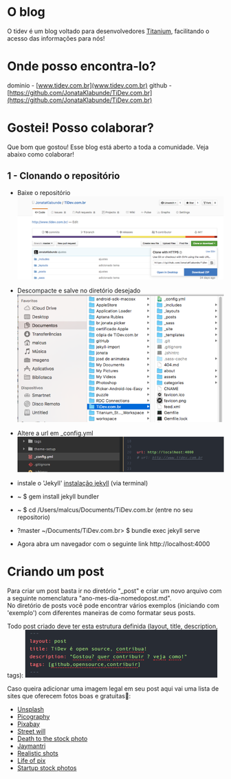 # O blog
O tidev é um blog voltado para desenvolvedores [Titanium](http://www.appcelerator.org/#titanium), facilitando o acesso das informações para nós!


# Onde posso encontra-lo?
dominio - [www.tidev.com.br](www.tidev.com.br)
github - [https://github.com/JonataKlabunde/TiDev.com.br](https://github.com/JonataKlabunde/TiDev.com.br)

# Gostei! Posso colaborar?
Que bom que gostou! Esse blog está aberto a toda a comunidade. Veja abaixo como colaborar!

## 1 - Clonando o repositório
* Baixe o repositório
![clone](/images/readme_clone_git.png)

* Descompacte e salve no diretório desejado
![repositorio](/images/readme_repositorio.png)

* Altere a url em _config.yml
![_config.yml](/images/readme_config.png)

* instale o 'Jekyll' [instalação jekyll](https://jekyllrb.com/docs/quickstart/) (via terminal)
* ~ $ gem install jekyll bundler
* ~ $ cd /Users/malcus/Documents/TiDev.com.br (entre no seu repositorio)
* ?master ~/Documents/TiDev.com.br> $ bundle exec jekyll serve
* Agora abra um navegador com o seguinte link http://localhost:4000

# Criando um post
Para criar um post basta ir no diretório "_post" e criar um novo arquivo com a seguinte nomenclatura "ano-mes-dia-nomedopost.md".  
No diretório de posts você pode encontrar vários exemplos (iniciando com 'exemplo') com diferentes maneiras de como formatar seus posts.   

Todo post criado deve ter esta estrutura definida (layout, title, description, tags):
![estrutura post](/images/readme_post_estrutura.png)

Caso queira adicionar uma imagem legal em seu post aqui vai uma lista de sites que oferecem fotos boas e gratuitas🎉:   

* [Unsplash](https://unsplash.com)   
* [Picography](http://picography.co)   
* [Pixabay](https://pixabay.com)   
* [Street will](http://streetwill.co)   
* [Death to the stock photo](http://join.deathtothestockphoto.com)   
* [Jaymantri](http://jaymantri.com)   
* [Realistic shots](http://realisticshots.com)   
* [Life of pix](http://www.lifeofpix.com)   
* [Startup stock photos](http://startupstockphotos.com)   
